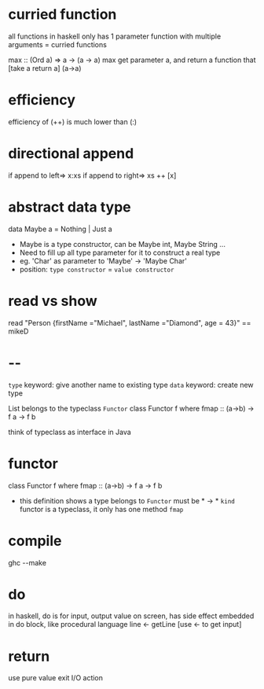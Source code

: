 # curried function
all functions in haskell only has 1 parameter
function with multiple arguments = curried functions

max :: (Ord a) => a -> (a -> a)
max get parameter a, and return a function that [take a return a] (a->a)

# efficiency
efficiency of (++) is much lower than (:)

# directional append
if append to left=> x:xs
if append to right=> xs ++ [x]

# abstract data type
data Maybe a = Nothing | Just a
- Maybe is a type constructor, can be 
    Maybe int, Maybe String ...
- Need to fill up all type parameter for it to construct a real type 
- eg. 'Char' as parameter to 'Maybe' -> 'Maybe Char'
- position: `type constructor` = `value constructor`

# read vs show
read "Person {firstName =\"Michael\", lastName =\"Diamond\", age = 43}" == mikeD

# --
`type` keyword: give another name to existing type
`data` keyword: create new type

List belongs to the typeclass `Functor`
class Functor f where
  fmap :: (a->b) -> f a -> f b

think of typeclass as interface in Java

# functor
class Functor f where
  fmap :: (a->b) -> f a -> f b
- this definition shows a type belongs to `Functor` must be * -> * `kind`
functor is a typeclass, it only has one method `fmap`

# compile
ghc --make <filename>

# do
in haskell, do is for input, output value on screen, has side effect
embedded in do block, like procedural language
line <- getLine [use <- to get input]

# return
use pure value exit I/O action




